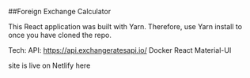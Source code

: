 ##Foreign Exchange Calculator

This React application was built with Yarn. Therefore, use Yarn install to once you have cloned the repo.

Tech:
API: https://api.exchangeratesapi.io/
Docker
React
Material-UI

site is live on Netlify here
